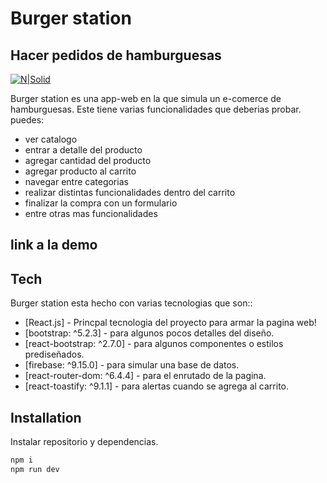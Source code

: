 # Burger station
## Hacer pedidos de hamburguesas

[![N|Solid](https://cldup.com/dTxpPi9lDf.thumb.png)](https://nodesource.com/products/nsolid)


Burger station es una app-web en la que simula un e-comerce de hamburguesas. Este tiene varias funcionalidades que deberias probar. puedes:

- ver catalogo
- entrar a detalle del producto
- agregar cantidad del producto
- agregar producto al carrito
- navegar entre categorias
- realizar distintas funcionalidades dentro del carrito
- finalizar la compra con un formulario
- entre otras mas funcionalidades

## link a la demo




## Tech

Burger station esta hecho con varias tecnologias que son::

- [React.js] - Princpal tecnologia del proyecto para armar la pagina web!
- [bootstrap: ^5.2.3] - para algunos pocos detalles del diseño.
- [react-bootstrap: ^2.7.0] - para algunos componentes o estilos prediseñados.
- [firebase: ^9.15.0] - para simular una base de datos.
- [react-router-dom: ^6.4.4] - para el enrutado de la pagina.
- [react-toastify: ^9.1.1] - para alertas cuando se agrega al carrito.


## Installation

Instalar repositorio y dependencias.

```sh
npm i
npm run dev
```
